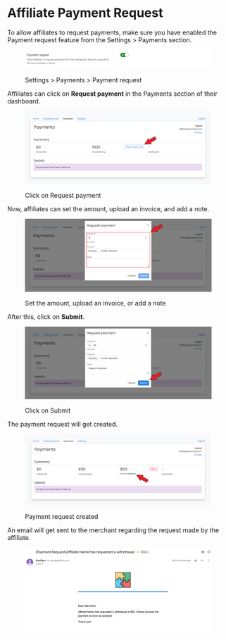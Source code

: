 # Affiliate Payment Request

To allow affiliates to request payments, make sure you have enabled the Payment request feature from the Settings > Payments section.

<figure><img src="../../.gitbook/assets/image (364).png" alt=""><figcaption><p>Settings > Payments > Payment request</p></figcaption></figure>

Affiliates can click on **Request payment** in the Payments section of their dashboard.

<figure><img src="../../.gitbook/assets/Screenshot 2023-07-31 232935.png" alt=""><figcaption><p>Click on Request payment</p></figcaption></figure>

Now, affiliates can set the amount, upload an invoice, and add a note.

<figure><img src="../../.gitbook/assets/Screenshot 2023-07-31 232947.png" alt=""><figcaption><p>Set the amount, upload an invoice, or add a note</p></figcaption></figure>

After this, click on **Submit**.

<figure><img src="../../.gitbook/assets/Screenshot 2023-07-31 233007.png" alt=""><figcaption><p>Click on Submit</p></figcaption></figure>

The payment request will get created.

<figure><img src="../../.gitbook/assets/Screenshot 2023-07-31 2330213.png" alt=""><figcaption><p>Payment request created</p></figcaption></figure>

An email will get sent to the merchant regarding the request made by the affiliate.&#x20;

<figure><img src="../../.gitbook/assets/image (3294).png" alt=""><figcaption></figcaption></figure>
